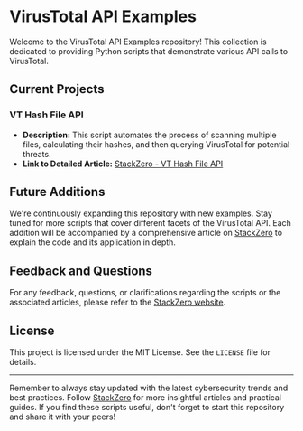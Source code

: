 # VirusTotal API Examples

Welcome to the VirusTotal API Examples repository! This collection is dedicated to providing Python scripts that demonstrate various API calls to VirusTotal. 

## Current Projects

### VT Hash File API

- **Description:** This script automates the process of scanning multiple files, calculating their hashes, and then querying VirusTotal for potential threats.
- **Link to Detailed Article:** [StackZero - VT Hash File API](https://www.stackzero.net/vt-hash-file-api)

## Future Additions

We're continuously expanding this repository with new examples. Stay tuned for more scripts that cover different facets of the VirusTotal API. Each addition will be accompanied by a comprehensive article on [StackZero](https://www.stackzero.net/) to explain the code and its application in depth.

## Feedback and Questions

For any feedback, questions, or clarifications regarding the scripts or the associated articles, please refer to the [StackZero website](https://www.stackzero.net/).

## License

This project is licensed under the MIT License. See the `LICENSE` file for details.

---

Remember to always stay updated with the latest cybersecurity trends and best practices. Follow [StackZero](https://www.stackzero.net/) for more insightful articles and practical guides. If you find these scripts useful, don't forget to start this repository and share it with your peers!
